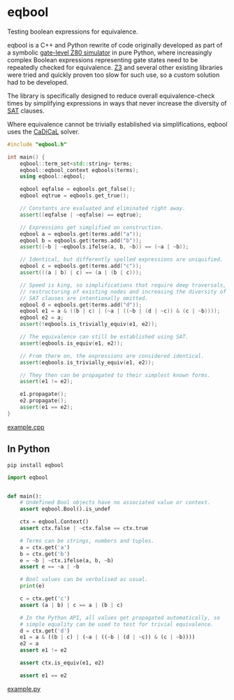# eqbool
Testing boolean expressions for equivalence.

eqbool is a C++ and Python rewrite of code originally developed as part
of a symbolic [gate-level Z80 simulator](https://github.com/kosarev/z80/tree/master/tests/z80sim) in pure Python, where
increasingly complex Boolean expressions representing gate states need to
be repeatedly checked for equivalence.
[Z3](https://github.com/Z3Prover/z3) and several other existing libraries were tried and quickly proven
too slow for such use, so a custom solution had to be developed.

The library is specifically designed to reduce overall equivalence-check
times by simplifying expressions in ways that never increase the
diversity of [SAT](https://en.wikipedia.org/wiki/Boolean_satisfiability_problem) clauses.

Where equivalence cannot be trivially established via simplifications,
eqbool uses the [CaDiCaL](https://github.com/arminbiere/cadical) solver.


```c++
#include "eqbool.h"

int main() {
    eqbool::term_set<std::string> terms;
    eqbool::eqbool_context eqbools(terms);
    using eqbool::eqbool;

    eqbool eqfalse = eqbools.get_false();
    eqbool eqtrue = eqbools.get_true();

    // Constants are evaluated and eliminated right away.
    assert((eqfalse | ~eqfalse) == eqtrue);

    // Expressions get simplified on construction.
    eqbool a = eqbools.get(terms.add("a"));
    eqbool b = eqbools.get(terms.add("b"));
    assert((~b | ~eqbools.ifelse(a, b, ~b)) == (~a | ~b));

    // Identical, but differently spelled expressions are uniquified.
    eqbool c = eqbools.get(terms.add("c"));
    assert(((a | b) | c) == (a | (b | c)));

    // Speed is king, so simplifications that require deep traversals,
    // restructuring of existing nodes and increasing the diversity of
    // SAT clauses are intentionally omitted.
    eqbool d = eqbools.get(terms.add("d"));
    eqbool e1 = a & ((b | c) | (~a | ((~b | (d | ~c)) & (c | ~b))));
    eqbool e2 = a;
    assert(!eqbools.is_trivially_equiv(e1, e2));

    // The equivalence can still be established using SAT.
    assert(eqbools.is_equiv(e1, e2));

    // From there on, the expressions are considered identical.
    assert(eqbools.is_trivially_equiv(e1, e2));

    // They then can be propagated to their simplest known forms.
    assert(e1 != e2);

    e1.propagate();
    e2.propagate();
    assert(e1 == e2);
}
```
[example.cpp](https://github.com/kosarev/eqbool/blob/master/example.cpp)


## In Python

```shell
pip install eqbool
```

```python
import eqbool


def main():
    # Undefined Bool objects have no associated value or context.
    assert eqbool.Bool().is_undef

    ctx = eqbool.Context()
    assert ctx.false | ~ctx.false == ctx.true

    # Terms can be strings, numbers and tuples.
    a = ctx.get('a')
    b = ctx.get('b')
    e = ~b | ~ctx.ifelse(a, b, ~b)
    assert e == ~a | ~b

    # Bool values can be verbalised as usual.
    print(e)

    c = ctx.get('c')
    assert (a | b) | c == a | (b | c)

    # In the Python API, all values get propagated automatically, so
    # simple equality can be used to test for trivial equivalence.
    d = ctx.get('d')
    e1 = a & ((b | c) | (~a | ((~b | (d | ~c)) & (c | ~b))))
    e2 = a
    assert e1 != e2

    assert ctx.is_equiv(e1, e2)

    assert e1 == e2
```
[example.py](https://github.com/kosarev/eqbool/blob/master/example.py)
